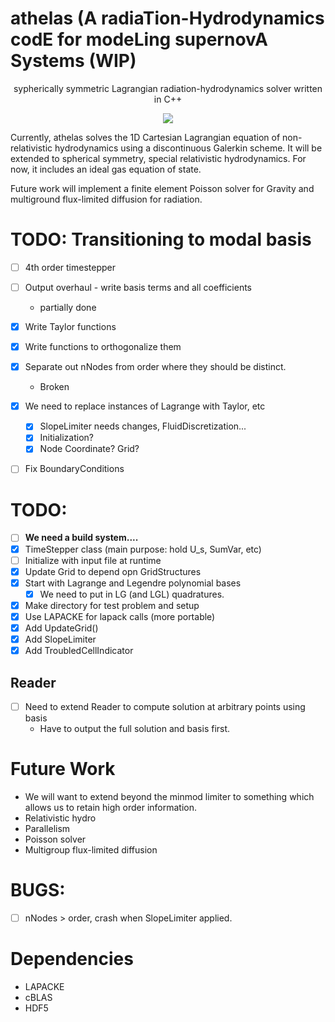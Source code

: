 # athelas (A radiaTion-Hydrodynamics codE for modeLing supernovA Systems (WIP)
<p align="center">sypherically symmetric Lagrangian radiation-hydrodynamics solver written in C++ </p>

<p align="center">
<a href="./LICENSE.md"><img src="https://img.shields.io/badge/license-GPL-blue.svg"></a>
</p>

Currently, athelas solves the 1D Cartesian Lagrangian equation of non-relativistic hydrodynamics using a discontinuous Galerkin scheme. 
It will be extended to spherical symmetry, special relativistic hydrodynamics.
For now, it includes an ideal gas equation of state.

Future work will implement a finite element Poisson solver for Gravity and multiground flux-limited diffusion for radiation.

# TODO: Transitioning to modal basis
 - [ ] 4th order timestepper
 - [ ] Output overhaul - write basis terms and all coefficients
   - partially done
 - [x] Write Taylor functions
 - [x] Write functions to orthogonalize them

 - [x] Separate out nNodes from order where they should be distinct.
    - Broken
 - [x] We need to replace instances of Lagrange with Taylor, etc
    - [x] SlopeLimiter needs changes, FluidDiscretization... 
    - [x] Initialization?
    - [x] Node Coordinate? Grid?
 - [ ] Fix BoundaryConditions

# TODO:
 - [ ] **We need a build system....**
 - [x] TimeStepper class (main purpose: hold U_s, SumVar, etc)
 - [ ] Initialize with input file at runtime
 - [x] Update Grid to depend opn GridStructures
 - [x] Start with Lagrange and Legendre polynomial bases
    - [x] We need to put in LG (and LGL) quadratures.
- [x] Make directory for test problem and setup
- [x] Use LAPACKE for lapack calls (more portable)
- [x] Add UpdateGrid()
- [x] Add SlopeLimiter
- [x] Add TroubledCellIndicator

## Reader
 - [ ] Need to extend Reader to compute solution at arbitrary points using basis
    - Have to output the full solution and basis first.

# Future Work

- We will want to extend beyond the minmod limiter to something which allows us to retain high order information.
- Relativistic hydro
- Parallelism
- Poisson solver
- Multigroup flux-limited diffusion


# BUGS: 
- [ ] nNodes > order, crash when SlopeLimiter applied.

# Dependencies
* LAPACKE
* cBLAS
* HDF5
